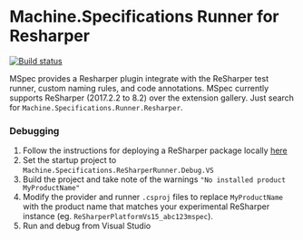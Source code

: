 # Machine.Specifications Runner for Resharper

[![Build status](https://ci.appveyor.com/api/projects/status/obdkaoex68nqsubm/branch/master?svg=true)](https://ci.appveyor.com/project/machine-specifications/machine-specifications-runner-resharper/branch/master)

MSpec provides a Resharper plugin integrate with the ReSharper test runner, custom naming rules, and code annotations. MSpec currently supports ReSharper (2017.2.2 to 8.2) over the extension gallery. Just search for `Machine.Specifications.Runner.Resharper`.

### Debugging

1) Follow the instructions for deploying a ReSharper package locally [here](https://www.jetbrains.com/help/resharper/sdk/Extensions/Deployment/LocalInstallation.html)
2) Set the startup project to `Machine.Specifications.ReSharperRunner.Debug.VS`
3) Build the project and take note of the warnings `"No installed product MyProductName"`
4) Modify the provider and runner `.csproj` files to replace `MyProductName` with the product name that matches your experimental ReSharper instance (eg. `ReSharperPlatformVs15_abc123mspec`).
5) Run and debug from Visual Studio